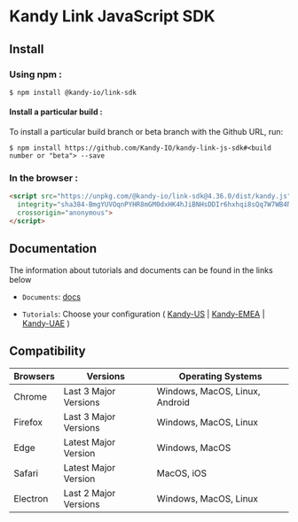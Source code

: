 # Kandy Link JavaScript SDK

## Install

### Using npm :

`$ npm install @kandy-io/link-sdk`

#### Install a particular build :

To install a particular build branch or beta branch with the Github URL, run:

`$ npm install https://github.com/Kandy-IO/kandy-link-js-sdk#<build number or "beta"> --save`

### In the browser :
```html
<script src="https://unpkg.com/@kandy-io/link-sdk@4.36.0/dist/kandy.js"
  integrity="sha384-BmgYUVOqnPYHR8mGM0dxHK4hJiBNHsDDIr6hxhqi8sQq7W7WB4Ns+ZaMWHbyQy+X"
  crossorigin="anonymous">
</script>
```
## Documentation

The information about tutorials and documents can be found in the links below

* `Documents`: [docs](https://kandy-io.github.io/kandy-link-js-sdk/docs)

* `Tutorials`: Choose your configuration ( [Kandy-US](https://kandy-io.github.io/kandy-link-js-sdk/tutorials/?config=us#/Configurations) | [Kandy-EMEA](https://kandy-io.github.io/kandy-link-js-sdk/tutorials/?config=emea#/Configurations) | [Kandy-UAE](https://kandy-io.github.io/kandy-link-js-sdk/tutorials/?config=uae#/Configurations) )

## Compatibility

| Browsers | Versions              | Operating Systems              |
|----------|-----------------------|--------------------------------|
| Chrome   | Last 3 Major Versions | Windows, MacOS, Linux, Android |
| Firefox  | Last 3 Major Versions | Windows, MacOS, Linux          |
| Edge     | Latest Major Version  | Windows, MacOS                 |
| Safari   | Latest Major Version  | MacOS, iOS                     |
| Electron | Last 2 Major Versions | Windows, MacOS, Linux          |
